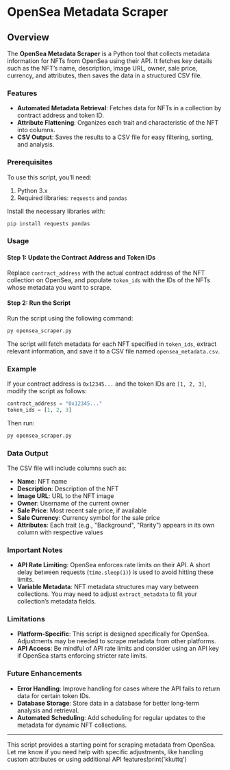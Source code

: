 # OpenSea Metadata Scraper

## Overview

The **OpenSea Metadata Scraper** is a Python tool that collects metadata information for NFTs from OpenSea using their API. It fetches key details such as the NFT’s name, description, image URL, owner, sale price, currency, and attributes, then saves the data in a structured CSV file.

### Features

- **Automated Metadata Retrieval**: Fetches data for NFTs in a collection by contract address and token ID.
- **Attribute Flattening**: Organizes each trait and characteristic of the NFT into columns.
- **CSV Output**: Saves the results to a CSV file for easy filtering, sorting, and analysis.

### Prerequisites

To use this script, you’ll need:

1. Python 3.x
2. Required libraries: `requests` and `pandas`

Install the necessary libraries with:

```bash
pip install requests pandas
```

### Usage

#### Step 1: Update the Contract Address and Token IDs

Replace `contract_address` with the actual contract address of the NFT collection on OpenSea, and populate `token_ids` with the IDs of the NFTs whose metadata you want to scrape.

#### Step 2: Run the Script

Run the script using the following command:

```bash
py opensea_scraper.py
```

The script will fetch metadata for each NFT specified in `token_ids`, extract relevant information, and save it to a CSV file named `opensea_metadata.csv`.

### Example

If your contract address is `0x12345...` and the token IDs are `[1, 2, 3]`, modify the script as follows:

```python
contract_address = "0x12345..."
token_ids = [1, 2, 3]
```

Then run:

```bash
py opensea_scraper.py
```

### Data Output

The CSV file will include columns such as:

- **Name**: NFT name
- **Description**: Description of the NFT
- **Image URL**: URL to the NFT image
- **Owner**: Username of the current owner
- **Sale Price**: Most recent sale price, if available
- **Sale Currency**: Currency symbol for the sale price
- **Attributes**: Each trait (e.g., "Background", "Rarity") appears in its own column with respective values

### Important Notes

- **API Rate Limiting**: OpenSea enforces rate limits on their API. A short delay between requests (`time.sleep(1)`) is used to avoid hitting these limits.
- **Variable Metadata**: NFT metadata structures may vary between collections. You may need to adjust `extract_metadata` to fit your collection’s metadata fields.

### Limitations

- **Platform-Specific**: This script is designed specifically for OpenSea. Adjustments may be needed to scrape metadata from other platforms.
- **API Access**: Be mindful of API rate limits and consider using an API key if OpenSea starts enforcing stricter rate limits.

### Future Enhancements

- **Error Handling**: Improve handling for cases where the API fails to return data for certain token IDs.
- **Database Storage**: Store data in a database for better long-term analysis and retrieval.
- **Automated Scheduling**: Add scheduling for regular updates to the metadata for dynamic NFT collections.

--- 

This script provides a starting point for scraping metadata from OpenSea. Let me know if you need help with specific adjustments, like handling custom attributes or using additional API features!print('kkuttq')